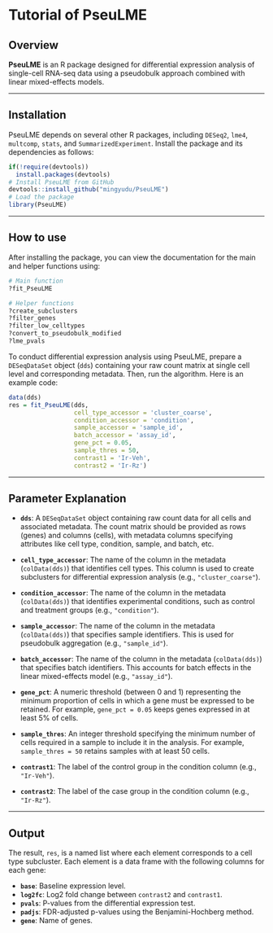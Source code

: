 # Tutorial of PseuLME

## Overview

**PseuLME** is an R package designed for differential expression analysis of single-cell RNA-seq data using a pseudobulk approach combined with linear mixed-effects models. 

---

## Installation

PseuLME depends on several other R packages, including `DESeq2`, `lme4`, `multcomp`, `stats`, and `SummarizedExperiment`. Install the package and its dependencies as follows:

```r
if(!require(devtools))
  install.packages(devtools)
# Install PseuLME from GitHub
devtools::install_github("mingyudu/PseuLME")
# Load the package
library(PseuLME)
```

---

## How to use

After installing the package, you can view the documentation for the main and helper functions using:

```r
# Main function
?fit_PseuLME

# Helper functions
?create_subclusters
?filter_genes
?filter_low_celltypes
?convert_to_pseudobulk_modified
?lme_pvals
```

To conduct differential expression analysis using PseuLME, prepare a `DESeqDataSet` object (`dds`) containing your raw count matrix at single cell level and corresponding metadata. Then, run the algorithm. Here is an example code:

```r
data(dds)
res = fit_PseuLME(dds, 
                  cell_type_accessor = 'cluster_coarse', 
                  condition_accessor = 'condition', 
                  sample_accessor = 'sample_id', 
                  batch_accessor = 'assay_id', 
                  gene_pct = 0.05, 
                  sample_thres = 50, 
                  contrast1 = 'Ir-Veh', 
                  contrast2 = 'Ir-Rz')
```

---

## Parameter Explanation

- **`dds`**: A `DESeqDataSet` object containing raw count data for all cells and associated metadata. The count matrix should be provided as rows (genes) and columns (cells), with metadata columns specifying attributes like cell type, condition, sample, and batch, etc.

- **`cell_type_accessor`**: The name of the column in the metadata (`colData(dds)`) that identifies cell types. This column is used to create subclusters for differential expression analysis (e.g., `"cluster_coarse"`).

- **`condition_accessor`**: The name of the column in the metadata (`colData(dds)`) that identifies experimental conditions, such as control and treatment groups (e.g., `"condition"`).

- **`sample_accessor`**: The name of the column in the metadata (`colData(dds)`) that specifies sample identifiers. This is used for pseudobulk aggregation (e.g., `"sample_id"`).

- **`batch_accessor`**: The name of the column in the metadata (`colData(dds)`) that specifies batch identifiers. This accounts for batch effects in the linear mixed-effects model (e.g., `"assay_id"`).

- **`gene_pct`**: A numeric threshold (between 0 and 1) representing the minimum proportion of cells in which a gene must be expressed to be retained. For example, `gene_pct = 0.05` keeps genes expressed in at least 5% of cells.

- **`sample_thres`**: An integer threshold specifying the minimum number of cells required in a sample to include it in the analysis. For example, `sample_thres = 50` retains samples with at least 50 cells.

- **`contrast1`**: The label of the control group in the condition column (e.g., `"Ir-Veh"`).

- **`contrast2`**: The label of the case group in the condition column (e.g., `"Ir-Rz"`).

---

## Output

The result, `res`, is a named list where each element corresponds to a cell type subcluster. Each element is a data frame with the following columns for each gene:

- **`base`**: Baseline expression level.
- **`log2fc`**: Log2 fold change between `contrast2` and `contrast1`.
- **`pvals`**: P-values from the differential expression test.
- **`padjs`**: FDR-adjusted p-values using the Benjamini-Hochberg method.
- **`gene`**: Name of genes.
